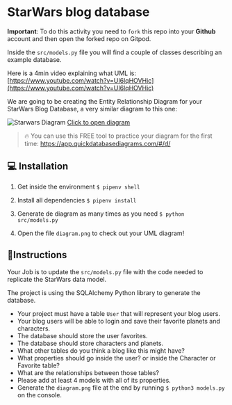 # StarWars blog database

**Important**: To do this activity you need to `fork` this repo into your **Github** account and then open the forked repo on Gitpod.

Inside the `src/models.py` file you will find a couple of classes describing an example database.

Here is a 4min video explaining what UML is: [https://www.youtube.com/watch?v=UI6lqHOVHic](https://www.youtube.com/watch?v=UI6lqHOVHic)

We are going to be creating the Entity Relationship Diagram for your StarWars Blog Database, a very similar diagram to this one:

![Starwars Diagram](https://github.com/breatheco-de/exercise-starwars-data-modeling/blob/master/assets/example.png?raw=true)
[Click to open diagram](https://app.quickdatabasediagrams.com/#/d/LxNXQZ)

> 🔥 You can use this FREE tool to practice your diagram for the first time: https://app.quickdatabasediagrams.com/#/d/

## 💻 Installation

1. Get inside the environment `$ pipenv shell`

2. Install all dependencies `$ pipenv install`

3. Generate de diagram as many times as you need `$ python src/models.py`

4. Open the file `diagram.png` to check out your UML diagram!


## 📝Instructions

Your Job is to update the `src/models.py` file with the code needed to replicate the StarWars data model.

The project is using the SQLAlchemy Python library to generate the database.

- Your project must have a table `User` that will represent your blog users.
- Your blog users will be able to login and save their favorite planets and characters.
- The database should store the user favorites.
- The database should store characters and planets.
- What other tables do you think a blog like this might have?
- What properties should go inside the user? or inside the Character or Favorite table?
- What are the relationships between those tables?
- Please add at least 4 models with all of its properties.
- Generate the `diagram.png` file at the end by running `$ python3 models.py` on the console.

